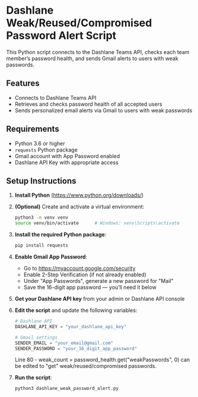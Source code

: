 # Dashlane Weak/Reused/Compromised Password Alert Script

This Python script connects to the Dashlane Teams API, checks each team member’s password health, and sends Gmail alerts to users with weak passwords.

## Features

- Connects to Dashlane Teams API
- Retrieves and checks password health of all accepted users
- Sends personalized email alerts via Gmail to users with weak passwords

## Requirements

- Python 3.6 or higher
- `requests` Python package
- Gmail account with App Password enabled
- Dashlane API Key with appropriate access

## Setup Instructions

1. **Install Python** (https://www.python.org/downloads/)

2. **(Optional)** Create and activate a virtual environment:
    ```bash
    python3 -m venv venv
    source venv/bin/activate      # Windows: venv\Scripts\activate
    ```

3. **Install the required Python package**:
    ```bash
    pip install requests
    ```

4. **Enable Gmail App Password**:
    - Go to https://myaccount.google.com/security
    - Enable 2-Step Verification (if not already enabled)
    - Under "App Passwords", generate a new password for "Mail"
    - Save the 16-digit app password — you’ll need it below

5. **Get your Dashlane API key** from your admin or Dashlane API console

6. **Edit the script** and update the following variables:
    ```python
    # Dashlane API
    DASHLANE_API_KEY = "your_dashlane_api_key"

    # Gmail settings
    SENDER_EMAIL = "your_email@gmail.com"
    SENDER_PASSWORD = "your_16_digit_app_password"
    ```

    Line 80 - weak_count = password_health.get("weakPasswords", 0) can be edited to "get" weak/reused/compromised passwords. 

7. **Run the script**:
    ```bash
    python3 dashlane_weak_password_alert.py
    ```


